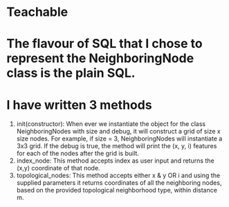 # Teachable

# The flavour of SQL that I chose to represent the NeighboringNode class is the plain SQL.

# I have written 3 methods 
  1. init(constructor): When ever we instantiate the object for the class NeighboringNodes with size and debug, it will construct a grid of size x size nodes. For        example, if size = 3, NeighboringNodes will instantiate a 3x3 grid. If the debug is true, the method will print the (x, y, i) features for each of the nodes        after the grid is built. 
  2. index_node: This method accepts index as user input and returns the (x,y) coordinate of that node.
  3. topological_nodes: This method accepts either x & y OR i and using the supplied parameters it returns coordinates of all the neighboring nodes, based on the        provided topological neighborhood type, within distance m.
  
